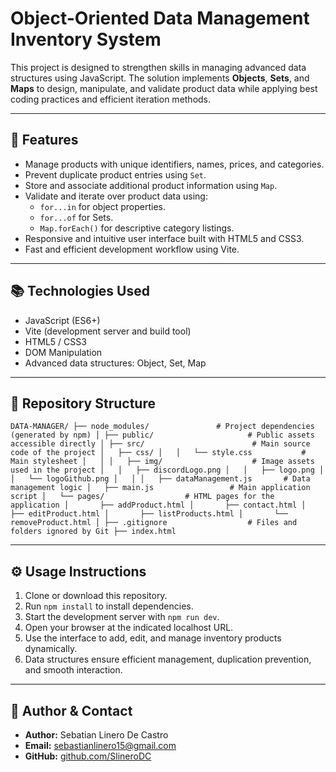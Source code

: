 # Object-Oriented Data Management Inventory System

This project is designed to strengthen skills in managing advanced data structures using JavaScript. The solution implements **Objects**, **Sets**, and **Maps** to design, manipulate, and validate product data while applying best coding practices and efficient iteration methods.

---

## 🚀 Features

- Manage products with unique identifiers, names, prices, and categories.
- Prevent duplicate product entries using `Set`.
- Store and associate additional product information using `Map`.
- Validate and iterate over product data using:
  - `for...in` for object properties.
  - `for...of` for Sets.
  - `Map.forEach()` for descriptive category listings.
- Responsive and intuitive user interface built with HTML5 and CSS3.
- Fast and efficient development workflow using Vite.

---

## 📚 Technologies Used

- JavaScript (ES6+)
- Vite (development server and build tool)
- HTML5 / CSS3
- DOM Manipulation
- Advanced data structures: Object, Set, Map

---
## 📁 Repository Structure

``
DATA-MANAGER/
├── node_modules/               # Project dependencies (generated by npm)
│
├── public/                     # Public assets accessible directly
│
├── src/                        # Main source code of the project
│   ├── css/
│   │   └── style.css           # Main stylesheet
│   │
│   ├── img/                    # Image assets used in the project
│   │   ├── discordLogo.png
│   │   ├── logo.png
│   │   └── logoGithub.png
│   │
│   ├── dataManagement.js       # Data management logic
│   ├── main.js                 # Main application script
│   └── pages/                  # HTML pages for the application
│       ├── addProduct.html
│       ├── contact.html
│       ├── editProduct.html
│       ├── listProducts.html
│       └── removeProduct.html
│
├── .gitignore                  # Files and folders ignored by Git
├── index.html
``

---

## ⚙️ Usage Instructions

1. Clone or download this repository.
2. Run `npm install` to install dependencies.
3. Start the development server with `npm run dev`.
4. Open your browser at the indicated localhost URL.
5. Use the interface to add, edit, and manage inventory products dynamically.
6. Data structures ensure efficient management, duplication prevention, and smooth interaction.

---

## 👤 Author & Contact

- **Author:** Sebatian Linero De Castro
- **Email:** sebastianlinero15@gmail.com  
- **GitHub:** [github.com/SlineroDC](https://github.com/SlineroDC)  



